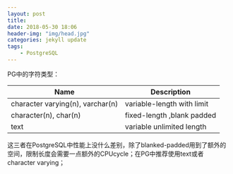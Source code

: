 ```yaml
---
layout: post
title: 
date: 2018-05-30 18:06
header-img: "img/head.jpg"
categories: jekyll update
tags:
    - PostgreSQL
---
```


PG中的字符类型：

| Name                             | Description                |
| -------------------------------- | -------------------------- |
| character varying(n), varchar(n) | variable-length with limit |
| character(n), char(n)            | fixed-length ,blank padded |
| text                             | variable unlimited length  |

这三者在PostgreSQL中性能上没什么差别，除了blanked-padded用到了额外的空间，限制长度会需要一点额外的CPUcycle；在PG中推荐使用text或者character varying；


